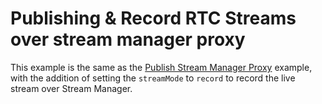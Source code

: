 # Publishing & Record RTC Streams over stream manager proxy

This example is the same as the [Publish Stream Manager Proxy](../publishStreamManagerProxy) example, with the addition of setting the `streamMode` to `record` to record the live stream over Stream Manager.
